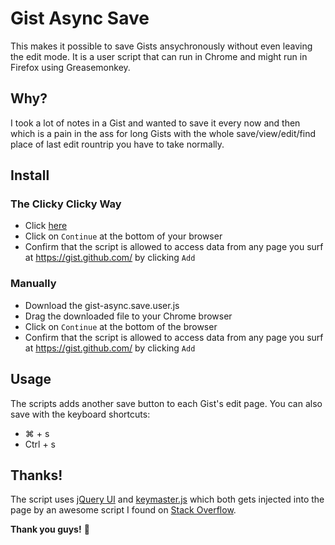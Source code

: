 # Gist Async Save

This makes it possible to save Gists ansychronously without even leaving the edit mode. It is a user script that can run in Chrome and might run in Firefox using Greasemonkey.

## Why?

I took a lot of notes in a Gist and wanted to save it every now and then which is a pain in the ass for long Gists with the whole save/view/edit/find place of last edit rountrip you have to take normally.

## Install

### The Clicky Clicky Way

* Click [here](https://github.com/walski/gist-async-save/raw/master/gist-async-save.user.js) 
* Click on ``Continue`` at the bottom of your browser
* Confirm that the script is allowed to access data from any page you surf at https://gist.github.com/ by clicking ``Add``

### Manually

* Download the gist-async.save.user.js
* Drag the downloaded file to your Chrome browser
* Click on ``Continue`` at the bottom of the browser
* Confirm that the script is allowed to access data from any page you surf at https://gist.github.com/ by clicking ``Add``

## Usage

The scripts adds another save button to each Gist's edit page. You can also save with the keyboard shortcuts:

* ⌘ + s
* Ctrl + s

## Thanks!

The script uses [jQuery UI](http://jqueryui.com/) and [keymaster.js](https://github.com/madrobby/keymaster) which both gets injected into the page by an awesome script I found on [Stack Overflow](http://stackoverflow.com/questions/2588513/why-doesnt-jquery-work-in-chrome-user-scripts-greasemonkey).

**Thank you guys!** :clap: